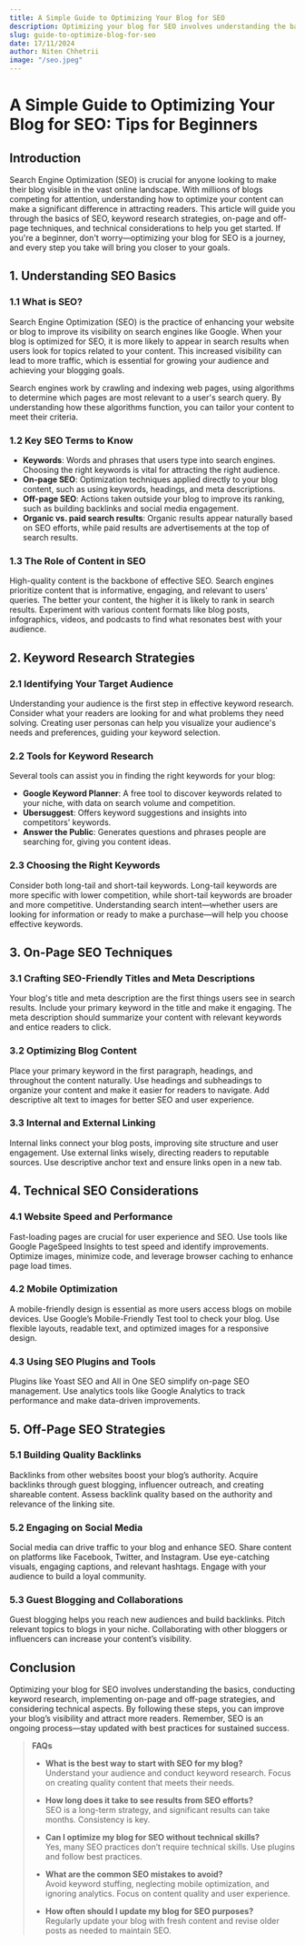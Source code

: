 ```yaml
---
title: A Simple Guide to Optimizing Your Blog for SEO
description: Optimizing your blog for SEO involves understanding the basics, conducting keyword research, implementing on-page and off-page strategies, and considering technical aspects.
slug: guide-to-optimize-blog-for-seo
date: 17/11/2024
author: Niten Chhetrii
image: "/seo.jpeg"
---
```


# A Simple Guide to Optimizing Your Blog for SEO: Tips for Beginners

## Introduction

Search Engine Optimization (SEO) is crucial for anyone looking to make their blog visible in the vast online landscape. With millions of blogs competing for attention, understanding how to optimize your content can make a significant difference in attracting readers. This article will guide you through the basics of SEO, keyword research strategies, on-page and off-page techniques, and technical considerations to help you get started. If you're a beginner, don't worry—optimizing your blog for SEO is a journey, and every step you take will bring you closer to your goals.

## 1. Understanding SEO Basics

### 1.1 What is SEO?

Search Engine Optimization (SEO) is the practice of enhancing your website or blog to improve its visibility on search engines like Google. When your blog is optimized for SEO, it is more likely to appear in search results when users look for topics related to your content. This increased visibility can lead to more traffic, which is essential for growing your audience and achieving your blogging goals.

Search engines work by crawling and indexing web pages, using algorithms to determine which pages are most relevant to a user's search query. By understanding how these algorithms function, you can tailor your content to meet their criteria.

### 1.2 Key SEO Terms to Know

- **Keywords**: Words and phrases that users type into search engines. Choosing the right keywords is vital for attracting the right audience.
- **On-page SEO**: Optimization techniques applied directly to your blog content, such as using keywords, headings, and meta descriptions.
- **Off-page SEO**: Actions taken outside your blog to improve its ranking, such as building backlinks and social media engagement.
- **Organic vs. paid search results**: Organic results appear naturally based on SEO efforts, while paid results are advertisements at the top of search results.

### 1.3 The Role of Content in SEO

High-quality content is the backbone of effective SEO. Search engines prioritize content that is informative, engaging, and relevant to users' queries. The better your content, the higher it is likely to rank in search results. Experiment with various content formats like blog posts, infographics, videos, and podcasts to find what resonates best with your audience.

## 2. Keyword Research Strategies

### 2.1 Identifying Your Target Audience

Understanding your audience is the first step in effective keyword research. Consider what your readers are looking for and what problems they need solving. Creating user personas can help you visualize your audience's needs and preferences, guiding your keyword selection.

### 2.2 Tools for Keyword Research

Several tools can assist you in finding the right keywords for your blog:

- **Google Keyword Planner**: A free tool to discover keywords related to your niche, with data on search volume and competition.
- **Ubersuggest**: Offers keyword suggestions and insights into competitors' keywords.
- **Answer the Public**: Generates questions and phrases people are searching for, giving you content ideas.

### 2.3 Choosing the Right Keywords

Consider both long-tail and short-tail keywords. Long-tail keywords are more specific with lower competition, while short-tail keywords are broader and more competitive. Understanding search intent—whether users are looking for information or ready to make a purchase—will help you choose effective keywords.

## 3. On-Page SEO Techniques

### 3.1 Crafting SEO-Friendly Titles and Meta Descriptions

Your blog's title and meta description are the first things users see in search results. Include your primary keyword in the title and make it engaging. The meta description should summarize your content with relevant keywords and entice readers to click.

### 3.2 Optimizing Blog Content

Place your primary keyword in the first paragraph, headings, and throughout the content naturally. Use headings and subheadings to organize your content and make it easier for readers to navigate. Add descriptive alt text to images for better SEO and user experience.

### 3.3 Internal and External Linking

Internal links connect your blog posts, improving site structure and user engagement. Use external links wisely, directing readers to reputable sources. Use descriptive anchor text and ensure links open in a new tab.

## 4. Technical SEO Considerations

### 4.1 Website Speed and Performance

Fast-loading pages are crucial for user experience and SEO. Use tools like Google PageSpeed Insights to test speed and identify improvements. Optimize images, minimize code, and leverage browser caching to enhance page load times.

### 4.2 Mobile Optimization

A mobile-friendly design is essential as more users access blogs on mobile devices. Use Google’s Mobile-Friendly Test tool to check your blog. Use flexible layouts, readable text, and optimized images for a responsive design.

### 4.3 Using SEO Plugins and Tools

Plugins like Yoast SEO and All in One SEO simplify on-page SEO management. Use analytics tools like Google Analytics to track performance and make data-driven improvements.

## 5. Off-Page SEO Strategies

### 5.1 Building Quality Backlinks

Backlinks from other websites boost your blog’s authority. Acquire backlinks through guest blogging, influencer outreach, and creating shareable content. Assess backlink quality based on the authority and relevance of the linking site.

### 5.2 Engaging on Social Media

Social media can drive traffic to your blog and enhance SEO. Share content on platforms like Facebook, Twitter, and Instagram. Use eye-catching visuals, engaging captions, and relevant hashtags. Engage with your audience to build a loyal community.

### 5.3 Guest Blogging and Collaborations

Guest blogging helps you reach new audiences and build backlinks. Pitch relevant topics to blogs in your niche. Collaborating with other bloggers or influencers can increase your content’s visibility.

## Conclusion

Optimizing your blog for SEO involves understanding the basics, conducting keyword research, implementing on-page and off-page strategies, and considering technical aspects. By following these steps, you can improve your blog’s visibility and attract more readers. Remember, SEO is an ongoing process—stay updated with best practices for sustained success.

> **FAQs**
>
> - **What is the best way to start with SEO for my blog?**  
>   Understand your audience and conduct keyword research. Focus on creating quality content that meets their needs.
>
> - **How long does it take to see results from SEO efforts?**  
>   SEO is a long-term strategy, and significant results can take months. Consistency is key.
>
> - **Can I optimize my blog for SEO without technical skills?**  
>   Yes, many SEO practices don’t require technical skills. Use plugins and follow best practices.
>
> - **What are the common SEO mistakes to avoid?**  
>   Avoid keyword stuffing, neglecting mobile optimization, and ignoring analytics. Focus on content quality and user experience.
>
> - **How often should I update my blog for SEO purposes?**  
>   Regularly update your blog with fresh content and revise older posts as needed to maintain SEO.
